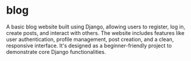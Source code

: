 # blog
A basic blog website built using Django, allowing users to register, log in, create posts, and interact with others. The website includes features like user authentication, profile management, post creation, and a clean, responsive interface. It's designed as a beginner-friendly project to demonstrate core Django functionalities.
